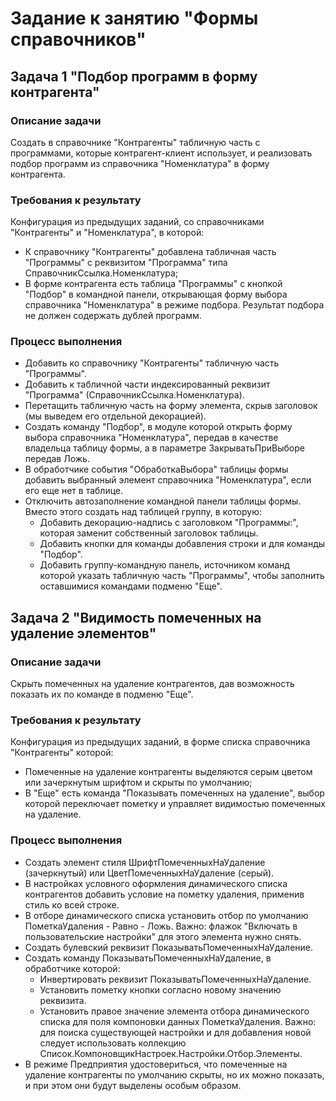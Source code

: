 # Задание к занятию "Формы справочников"

## Задача 1 "Подбор программ в форму контрагента"

### Описание задачи
Создать в справочнике "Контрагенты" табличную часть с программами, которые контрагент-клиент использует, и реализовать подбор программ из справочника "Номенклатура" в форму контрагента.

### Требования к результату

Конфигурация из предыдущих заданий, со справочниками "Контрагенты" и "Номенклатура", в которой:
* К справочнику "Контрагенты" добавлена табличная часть "Программы" с реквизитом "Программа" типа СправочникСсылка.Номенклатура;
* В форме контрагента есть таблица "Программы" с кнопкой "Подбор" в командной панели, открывающая форму выбора справочника "Номенклатура" в режиме подбора. Результат подбора не должен содержать дублей программ.

### Процесс выполнения

* Добавить ко справочнику "Контрагенты" табличную часть "Программы".
* Добавить к табличной части индексированный реквизит "Программа" (СправочникСсылка.Номенклатура).
* Перетащить табличную часть на форму элемента, скрыв заголовок (мы выведем его отдельной декорацией).
* Создать команду "Подбор", в модуле которой открыть форму выбора справочника "Номенклатура", передав в качестве владельца таблицу формы, а в параметре ЗакрыватьПриВыборе передав Ложь.
* В обработчике события "ОбработкаВыбора" таблицы формы добавить выбранный элемент справочника "Номенклатура", если его еще нет в таблице.
* Отключить автозаполнение командной панели таблицы формы. Вместо этого создать над таблицей группу, в которую:
  * Добавить декорацию-надпись с заголовком "Программы:", которая заменит собственный заголовок таблицы.
  * Добавить кнопки для команды добавления строки и для команды "Подбор".
  * Добавить группу-командную панель, источником команд которой указать табличную часть "Программы", чтобы заполнить оставшимися командами подменю "Еще".

## Задача 2 "Видимость помеченных на удаление элементов"

### Описание задачи
Скрыть помеченных на удаление контрагентов, дав возможность показать их по команде в подменю "Еще".

### Требования к результату
Конфигурация из предыдущих заданий, в форме списка справочника "Контрагенты" которой:
* Помеченные на удаление контрагенты выделяются серым цветом или зачеркнутым шрифтом и скрыты по умолчанию;
* В "Еще" есть команда "Показывать помеченных на удаление", выбор которой переключает пометку и управляет видимостью помеченных на удаление.

### Процесс выполнения
* Создать элемент стиля ШрифтПомеченныхНаУдаление (зачеркнутый) или ЦветПомеченныхНаУдаление (серый).
* В настройках условного оформления динамического списка контрагентов добавить условие на пометку удаления, применив стиль ко всей строке.
* В отборе динамического списка установить отбор по умолчанию ПометкаУдаления - Равно - Ложь. Важно: флажок "Включать в пользовательские настройки" для этого элемента нужно снять.
* Создать булевский реквизит ПоказыватьПомеченныхНаУдаление.
* Создать команду ПоказыватьПомеченныхНаУдаление, в обработчике которой:
  * Инвертировать реквизит ПоказыватьПомеченныхНаУдаление.
  * Установить пометку кнопки согласно новому значению реквизита.
  * Установить правое значение элемента отбора динамического списка для поля компоновки данных ПометкаУдаления. Важно: для поиска существующей настройки и для добавления новой следует использовать коллекцию Список.КомпоновщикНастроек.Настройки.Отбор.Элементы.
* В режиме Предприятия удостовериться, что помеченные на удаление контрагенты по умолчанию скрыты, но их можно показать, и при  этом они будут выделены особым образом.
